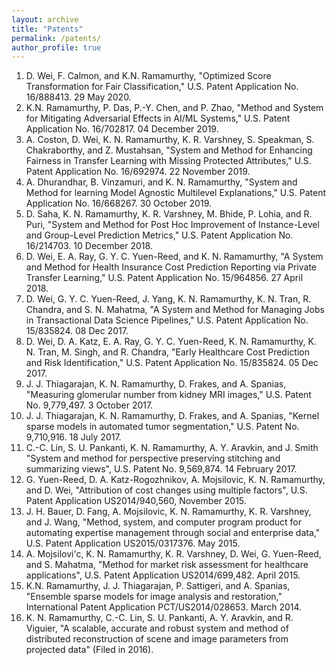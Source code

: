 ```yaml
---
layout: archive
title: "Patents"
permalink: /patents/
author_profile: true
---
```

<!---
% if author.googlescholar %
  You can also find my articles on <u><a href="author.googlescholar">my Google Scholar profile</a>.</u>
% endif %

% include base_path %

% for post in site.publications reversed %
  % include archive-single.html %
% endfor %
 --->
 
1. D. Wei, F. Calmon,  and K.N. Ramamurthy, "Optimized Score Transformation for Fair Classification," U.S. Patent Application No. 16/888413. 29 May 2020.
2. K.N. Ramamurthy, P. Das, P.-Y. Chen, and P. Zhao, "Method and System for Mitigating Adversarial Effects in AI/ML Systems," U.S. Patent Application No. 16/702817. 04 December 2019.
3. A. Coston, D. Wei, K. N. Ramamurthy, K. R. Varshney, S. Speakman, S. Chakraborthy, and Z. Mustahsan, "System and Method for Enhancing Fairness in Transfer Learning with Missing Protected Attributes," U.S. Patent Application No. 16/692974. 22 November 2019.
4. A. Dhurandhar, B. Vinzamuri, and K. N. Ramamurthy, "System and Method for learning Model Agnostic Multilevel Explanations," U.S. Patent Application No. 16/668267. 30 October 2019.
5. D. Saha, K. N. Ramamurthy, K. R. Varshney, M. Bhide, P. Lohia, and R. Puri, "System and Method for Post Hoc Improvement of Instance-Level and Group-Level Prediction Metrics," U.S. Patent Application No. 16/214703. 10 December 2018.
6. D. Wei, E. A. Ray, G. Y. C. Yuen-Reed, and K. N. Ramamurthy, "A System and Method for Health Insurance Cost Prediction Reporting via Private Transfer Learning," U.S. Patent Application No. 15/964856. 27 April 2018.
7. D. Wei, G. Y. C. Yuen-Reed, J. Yang, K. N. Ramamurthy, K. N. Tran, R. Chandra, and S. N. Mahatma, "A System and Method for Managing Jobs in Transactional Data Science Pipelines," U.S. Patent Application No. 15/835824. 08 Dec 2017.
8. D. Wei, D. A. Katz, E. A. Ray, G. Y. C. Yuen-Reed,  K. N. Ramamurthy, K. N. Tran, M. Singh, and R. Chandra, "Early Healthcare Cost Prediction and Risk Identification," U.S. Patent Application No. 15/835824. 05 Dec 2017.
9. J. J. Thiagarajan, K. N. Ramamurthy, D. Frakes, and A. Spanias, "Measuring glomerular number from kidney MRI images," U.S. Patent No. 9,779,497. 3 October 2017.
10. J. J. Thiagarajan, K. N. Ramamurthy, D. Frakes, and A. Spanias, "Kernel sparse models in automated tumor segmentation," U.S. Patent No. 9,710,916. 18 July 2017.
11. C.-C. Lin, S. U. Pankanti, K. N. Ramamurthy, A. Y. Aravkin, and J. Smith "System and method for perspective preserving stitching and summarizing views", U.S. Patent No. 9,569,874. 14 February 2017.
12. G. Yuen-Reed, D. A. Katz-Rogozhnikov, A. Mojsilovic, K. N. Ramamurthy, and D. Wei, "Attribution of cost changes using multiple factors", U.S. Patent Application US2014/940,560, November 2015.
13. J. H. Bauer, D. Fang, A. Mojsilovic, K. N. Ramamurthy, K. R. Varshney, and J. Wang, "Method, system, and computer program product for automating expertise management through social and enterprise data," U.S. Patent Application US2015/0317376. May 2015.
14. A. Mojsilovi\'c, K. N. Ramamurthy, K. R. Varshney, D. Wei, G. Yuen-Reed, and S. Mahatma, "Method for market risk assessment for healthcare applications", U.S. Patent Application US2014/699,482. April 2015.
15. K.N. Ramamurthy, J. J. Thiagarajan, P. Sattigeri, and A. Spanias, "Ensemble sparse models for image analysis and restoration," International Patent Application PCT/US2014/028653. March 2014.
16. K. N. Ramamurthy, C.-C. Lin, S. U. Pankanti, A. Y. Aravkin, and R. Viguier, "A scalable, accurate and robust system and method of distributed reconstruction of scene and image parameters from projected data" (Filed in 2016).